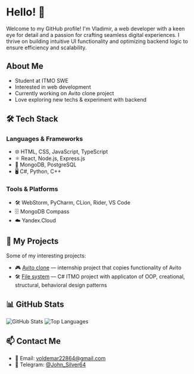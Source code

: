 # Hello! 👋
Welcome to my GitHub profile! I'm Vladimir, a web developer with a keen eye for detail and a passion for crafting seamless digital experiences. I thrive on building intuitive UI functionality and optimizing backend logic to ensure efficiency and scalability.

##  About Me
-  Student at ITMO SWE
-  Interested in web development
-  Currently working on Avito clone project
-  Love exploring new techs & experiment with backend

## 🛠 Tech Stack

### Languages & Frameworks
- 🌐 HTML, CSS, JavaScript, TypeScript
- ⚛️ React, Node.js, Express.js
- 💾 MongoDB, PostgreSQL
- 🖥 C#, Python, C++

### Tools & Platforms
- 🛠 WebStorm, PyCharm, CLion, Rider, VS Code
- 🗄 MongoDB Compass
- ☁️ Yandex.Cloud

## 📌 My Projects
Some of my interesting projects:
- 🎮 [Avito clone](https://github.com/voldemar64/avito-internship) — internship project that copies functionality of Avito
- 🛠 [File system](https://github.com/voldemar64/FileSystem) — C# ITMO project with applicaton of OOP, creational, structural, behavioral design patterns

## 📊 GitHub Stats
![GitHub Stats](https://github-readme-stats.vercel.app/api?username=voldemar64&show_icons=true&theme=dark)
![Top Languages](https://github-readme-stats.vercel.app/api/top-langs/?username=voldemar64&layout=compact&theme=dark)

## 📫 Contact Me
- 📧 Email: voldemar22864@gmail.com
- 💬 Telegram: [@John_Silver64](https://t.me/John_Silver64)
